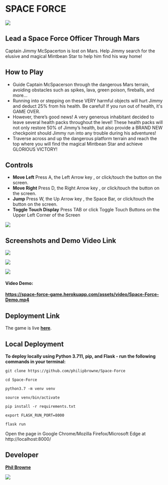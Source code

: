 # SPACE FORCE

![](https://space-force-game.herokuapp.com/assets/images/header-img.png)

## **Lead a Space Force Officer Through Mars**

Captain Jimmy McSpacerton is lost on Mars. Help Jimmy search for the elusive and magical Mintbean Star to help him find his way home!

## **How to Play**

- Guide Captain McSpacerson through the dangerous Mars terrain, avoiding obstacles such as spikes, lava, green poison, fireballs, and more...
- Running into or stepping on these VERY harmful objects will hurt Jimmy and deduct 25% from his health. Be careful! If you run out of health, it's GAME OVER.
- However, there’s good news! A very generous inhabitant decided to leave several health packs throughout the level! These health packs will not only restore 50% of Jimmy’s health, but also provide a BRAND NEW checkpoint should Jimmy run into any trouble during his adventures!
- Traverse across and up the dangerous platform terrain and reach the top where you will find the magical Mintbean Star and achieve GLORIOUS VICTORY!

## **Controls**

- **Move Left** Press A, the Left Arrow key , or click/touch the button on the screen.
- **Move Right** Press D, the Right Arrow key , or click/touch the button on the screen.
- **Jump** Press W, the Up Arrow key , the Space Bar, or click/touch the button on the screen.
- **Toggle Touch Display** Press TAB or click Toggle Touch Buttons on the Upper Left Corner of the Screen

![](https://space-force-game.herokuapp.com/assets/images/keys.png)

## **Screenshots and Demo Video Link**

![](https://space-force-game.herokuapp.com/assets/images/screenshot.png)

![](https://space-force-game.herokuapp.com/assets/images/screenshot-2.png)

![](https://space-force-game.herokuapp.com/assets/images/screenshot-3.png)

#### **Video Demo:**

**https://space-force-game.herokuapp.com/assets/video/Space-Force-Demo.mp4**

## **Deployment Link**

The game is live [**here**](https://space-force-game.herokuapp.com/).

## Local Deployment

**To deploy locally using Python 3.711, pip, and Flask - run the following commands in your terminal:**

`git clone https://github.com/philipbrowne/Space-Force`

`cd Space-Force`

`python3.7 -m venv venv`

`source venv/bin/activate`

`pip install -r requirements.txt`

`export FLASK_RUN_PORT=8000`

`flask run`

Open the page in Google Chrome/Mozilla Firefox/Microsoft Edge at http://localhost:8000/

## Developer

**[Phil Browne](https://www.linkedin.com/in/philbrownetech/)**

![](https://space-force-game.herokuapp.com/assets/images/phil.jpg)
